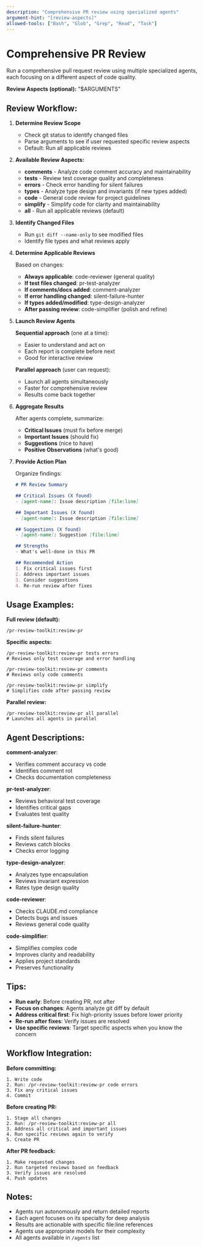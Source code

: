 ```yaml
---
description: "Comprehensive PR review using specialized agents"
argument-hint: "[review-aspects]"
allowed-tools: ["Bash", "Glob", "Grep", "Read", "Task"]
---
```


# Comprehensive PR Review

Run a comprehensive pull request review using multiple specialized agents, each focusing on a different aspect of code quality.

**Review Aspects (optional):** "$ARGUMENTS"

## Review Workflow:

1. **Determine Review Scope**
   - Check git status to identify changed files
   - Parse arguments to see if user requested specific review aspects
   - Default: Run all applicable reviews

2. **Available Review Aspects:**

   - **comments** - Analyze code comment accuracy and maintainability
   - **tests** - Review test coverage quality and completeness
   - **errors** - Check error handling for silent failures
   - **types** - Analyze type design and invariants (if new types added)
   - **code** - General code review for project guidelines
   - **simplify** - Simplify code for clarity and maintainability
   - **all** - Run all applicable reviews (default)

3. **Identify Changed Files**
   - Run `git diff --name-only` to see modified files
   - Identify file types and what reviews apply

4. **Determine Applicable Reviews**

   Based on changes:
   - **Always applicable**: code-reviewer (general quality)
   - **If test files changed**: pr-test-analyzer
   - **If comments/docs added**: comment-analyzer
   - **If error handling changed**: silent-failure-hunter
   - **If types added/modified**: type-design-analyzer
   - **After passing review**: code-simplifier (polish and refine)

5. **Launch Review Agents**

   **Sequential approach** (one at a time):
   - Easier to understand and act on
   - Each report is complete before next
   - Good for interactive review

   **Parallel approach** (user can request):
   - Launch all agents simultaneously
   - Faster for comprehensive review
   - Results come back together

6. **Aggregate Results**

   After agents complete, summarize:
   - **Critical Issues** (must fix before merge)
   - **Important Issues** (should fix)
   - **Suggestions** (nice to have)
   - **Positive Observations** (what's good)

7. **Provide Action Plan**

   Organize findings:
   ```markdown
   # PR Review Summary

   ## Critical Issues (X found)
   - [agent-name]: Issue description [file:line]

   ## Important Issues (X found)
   - [agent-name]: Issue description [file:line]

   ## Suggestions (X found)
   - [agent-name]: Suggestion [file:line]

   ## Strengths
   - What's well-done in this PR

   ## Recommended Action
   1. Fix critical issues first
   2. Address important issues
   3. Consider suggestions
   4. Re-run review after fixes
   ```

## Usage Examples:

**Full review (default):**
```
/pr-review-toolkit:review-pr
```

**Specific aspects:**
```
/pr-review-toolkit:review-pr tests errors
# Reviews only test coverage and error handling

/pr-review-toolkit:review-pr comments
# Reviews only code comments

/pr-review-toolkit:review-pr simplify
# Simplifies code after passing review
```

**Parallel review:**
```
/pr-review-toolkit:review-pr all parallel
# Launches all agents in parallel
```

## Agent Descriptions:

**comment-analyzer**:
- Verifies comment accuracy vs code
- Identifies comment rot
- Checks documentation completeness

**pr-test-analyzer**:
- Reviews behavioral test coverage
- Identifies critical gaps
- Evaluates test quality

**silent-failure-hunter**:
- Finds silent failures
- Reviews catch blocks
- Checks error logging

**type-design-analyzer**:
- Analyzes type encapsulation
- Reviews invariant expression
- Rates type design quality

**code-reviewer**:
- Checks CLAUDE.md compliance
- Detects bugs and issues
- Reviews general code quality

**code-simplifier**:
- Simplifies complex code
- Improves clarity and readability
- Applies project standards
- Preserves functionality

## Tips:

- **Run early**: Before creating PR, not after
- **Focus on changes**: Agents analyze git diff by default
- **Address critical first**: Fix high-priority issues before lower priority
- **Re-run after fixes**: Verify issues are resolved
- **Use specific reviews**: Target specific aspects when you know the concern

## Workflow Integration:

**Before committing:**
```
1. Write code
2. Run: /pr-review-toolkit:review-pr code errors
3. Fix any critical issues
4. Commit
```

**Before creating PR:**
```
1. Stage all changes
2. Run: /pr-review-toolkit:review-pr all
3. Address all critical and important issues
4. Run specific reviews again to verify
5. Create PR
```

**After PR feedback:**
```
1. Make requested changes
2. Run targeted reviews based on feedback
3. Verify issues are resolved
4. Push updates
```

## Notes:

- Agents run autonomously and return detailed reports
- Each agent focuses on its specialty for deep analysis
- Results are actionable with specific file:line references
- Agents use appropriate models for their complexity
- All agents available in `/agents` list
